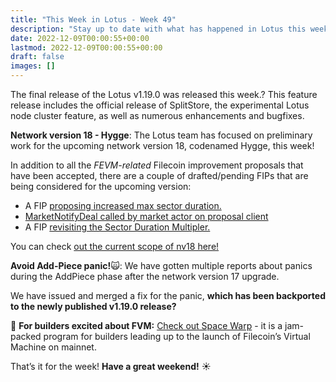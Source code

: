 ```yaml
---
title: "This Week in Lotus - Week 49"
description: "Stay up to date with what has happened in Lotus this week"
date: 2022-12-09T00:00:55+00:00
lastmod: 2022-12-09T00:00:55+00:00
draft: false
images: []
---
```


The final release of the Lotus v1.19.0 was released this week.? This feature release includes the official release of SplitStore, the experimental Lotus node cluster feature, as well as numerous enhancements and bugfixes.

**Network version 18 - Hygge**:
The Lotus team has focused on preliminary work for the upcoming network version 18, codenamed Hygge, this week!

In addition to all the *FEVM-related* Filecoin improvement proposals that have been accepted, there are a couple of drafted/pending FIPs that are being considered for the upcoming version:

- A FIP [proposing increased max sector duration.](https://github.com/filecoin-project/FIPs/blob/7a098c8003ff559d6a9a66663967c14ef0026c01/FIPS/fip-xxxx-sector-commitment-duration.md)
- [MarketNotifyDeal called by market actor on proposal client](https://github.com/filecoin-project/FIPs/discussions/549)
- A FIP [revisiting the Sector Duration Multipler.](https://github.com/filecoin-project/FIPs/discussions/554)

You can check [out the current scope of nv18 here!](https://github.com/filecoin-project/tpm/discussions/115#discussioncomment-4337719)


**Avoid Add-Piece panic!**:scream_cat::
We have gotten multiple reports about panics during the AddPiece phase after the network version 17 upgrade.

We have issued and merged a fix for the panic, **which has been backported to the newly published v1.19.0 release?**

:milky_way: **For builders excited about FVM:**
[Check out Space Warp](https://spacewarp.fvm.dev/) - it is a jam-packed program for builders leading up to the launch of Filecoin’s Virtual Machine on mainnet.

That’s it for the week! **Have a great weekend!** :sunny: